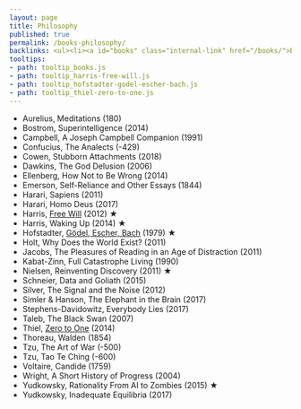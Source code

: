 ```yaml
---
layout: page
title: Philosophy
published: true
permalink: /books-philosophy/
backlinks: <ul><li><a id="books" class="internal-link" href="/books/">Books</a></li></ul>
tooltips: 
- path: tooltip_books.js
- path: tooltip_harris-free-will.js
- path: tooltip_hofstadter-godel-escher-bach.js
- path: tooltip_thiel-zero-to-one.js
---
```


* Aurelius, Meditations (180)
* Bostrom, Superintelligence (2014)
* Campbell, A Joseph Campbell Companion (1991)
* Confucius, The Analects (-429)
* Cowen, Stubborn Attachments (2018)
* Dawkins, The God Delusion (2006)
* Ellenberg, How Not to Be Wrong (2014)
* Emerson, Self-Reliance and Other Essays (1844)
* Harari, Sapiens (2011)
* Harari, Homo Deus (2017)
* Harris, <a id="harris-free-will" class="internal-link" href="/harris-free-will/">Free Will</a> (2012) ★
* Harris, Waking Up (2014) ★
* Hofstadter, <a id="hofstadter-godel-escher-bach" class="internal-link" href="/hofstadter-godel-escher-bach/">Gödel, Escher, Bach</a> (1979) ★
* Holt, Why Does the World Exist? (2011)
* Jacobs, The Pleasures of Reading in an Age of Distraction (2011)
* Kabat-Zinn, Full Catastrophe Living (1990)
* Nielsen, Reinventing Discovery (2011) ★
* Schneier, Data and Goliath (2015)
* Silver, The Signal and the Noise (2012)
* Simler & Hanson, The Elephant in the Brain (2017)
* Stephens-Davidowitz, Everybody Lies (2017)
* Taleb, The Black Swan (2007)
* Thiel, <a id="thiel-zero-to-one" class="internal-link" href="/thiel-zero-to-one/">Zero to One</a> (2014)
* Thoreau, Walden (1854)
* Tzu, The Art of War (-500)
* Tzu, Tao Te Ching (-600)
* Voltaire, Candide (1759)
* Wright, A Short History of Progress (2004)
* Yudkowsky, Rationality From AI to Zombies (2015) ★
* Yudkowsky, Inadequate Equilibria (2017)
